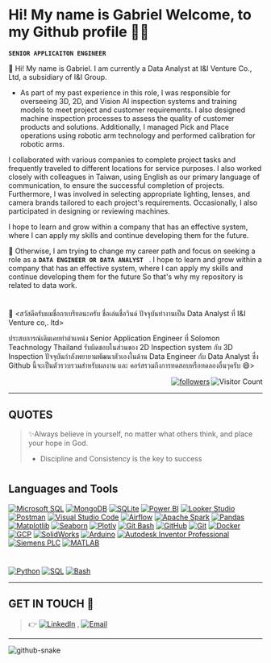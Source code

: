 # Hi! My name is Gabriel Welcome, to my Github profile 👋✨
**`SENIOR APPLICAITON ENGINEER`**

💬 Hi! My name is Gabriel. I am currently a Data Analyst at I&I Venture Co., Ltd, a subsidiary of I&I Group.

- As part of my past experience in this role, I was responsible for overseeing 3D, 2D, and Vision AI inspection systems and training models to meet project and customer requirements. I also designed machine inspection processes to assess the quality of customer products and solutions. Additionally, I managed Pick and Place operations using robotic arm technology and performed calibration for robotic arms.

I collaborated with various companies to complete project tasks and frequently traveled to different locations for service purposes. I also worked closely with colleagues in Taiwan, using English as our primary language of communication, to ensure the successful completion of projects. Furthermore, I was involved in selecting appropriate lighting, lenses, and camera brands tailored to each project's requirements. Occasionally, I also participated in designing or reviewing machines.

I hope to learn and grow within a company that has an effective system, where I can apply my skills and continue developing them for the future.

🌱 Otherwise, I am trying to change my career path and focus on seeking a role as a  **`DATA ENGINEER OR DATA ANALYST `** . I hope to learn and grow within a company that has an effective system, where I can apply my skills and continue developing them for the future So that's why my repository is related to data work.

#

💬 <สวัสดีครับผมชื่อกาเบรียลนะครับ ชื่อเล่นชื่อวินด์ ปัจจุบันทำงานเป็น Data Analyst ที่ I&I Venture co,. ltd>

ประสบการณ์เดิมเคยทำตำแหน่ง Senior Application Engineer ที่ Solomon Teachnology Thailand 
รับผิดชอบในส่วนของ 2D Inspection system กับ 3D Inspection ปัจจุบันกำลังพยายามพัฒนาตัวเองในด้าน Data Engineer กับ Data Analyst ซึ่ง Github นี้จะเป็นตัวรวบรวมสำหรับผลงาน และ คอร์สรวมถึงการทดสอบหรือทดลองอื่นๆครับ 😄>


<p align="right"> <a href="https://github.com/WindGabrielx?tab=followers"><img alt="followers" title="Follow me on Github" src="https://custom-icon-badges.demolab.com/github/followers/WindGabrielx?color=236ad3&labelColor=1155ba&style=for-the-badge&logo=person-add&label=Follow&logoColor=white"/></a>  

  <img align="right" alt="Visitor Count" title="Visitors to my profile" src="https://komarev.com/ghpvc/?username=WindGabrielx&color=55960c&style=for-the-badge&label=Profile%20Views">
</a>



</p>
  
---

## QUOTES
> ✨Always believe in yourself, no matter what others think, and place your hope in God.
> - Discipline and Consistency is the key to success

#

## Languages and Tools

[![Microsoft SQL](https://custom-icon-badges.demolab.com/badge/-Microsoft%20SQL-A00000?style=for-the-badge&logo=microsoftsqlserver&logoColor=white&link=https%3A%2F%2Flearn.microsoft.com%2Fen-us%2Fsql%2F)](https://learn.microsoft.com/en-us/sql/)
[![MongoDB](https://custom-icon-badges.demolab.com/badge/-MongoDB-47A248?style=for-the-badge&logo=mongodb&logoColor=white)](https://www.mongodb.com/)
[![SQLite](https://custom-icon-badges.demolab.com/badge/-SQLite-003B57?style=for-the-badge&logo=sqlite&logoColor=white&link=https%3A%2F%2Fwww.sqlite.org%2F)](https://www.sqlite.org/)
[![Power BI](https://custom-icon-badges.demolab.com/badge/-Power%20BI-F2C811?style=for-the-badge&logo=powerbi&logoColor=white&labelColor=F2C811&link=https%3A%2F%2Fpowerbi.microsoft.com%2F)](https://powerbi.microsoft.com/)
[![Looker Studio](https://custom-icon-badges.demolab.com/badge/-Looker%20Studio-4285F4?style=for-the-badge&logo=googleanalytics&logoColor=white&link=https%3A%2F%2Flookerstudio.google.com%2F)](https://lookerstudio.google.com/)
[![Postman](https://custom-icon-badges.demolab.com/badge/-Postman-FF6C37?style=for-the-badge&logo=postman&logoColor=white&link=https%3A%2F%2Fwww.postman.com%2F)](https://www.postman.com/)
[![Visual Studio Code](https://custom-icon-badges.demolab.com/badge/-Visual%20Studio%20Code-0078d7?style=for-the-badge&logo=visualstudiocode&logoColor=white&link=https%3A%2F%2Fcode.visualstudio.com%2F)](https://code.visualstudio.com/)
[![Airflow](https://custom-icon-badges.demolab.com/badge/-Airflow-003B57?style=for-the-badge&logo=apacheairflow&logoColor=white&labelColor=003B57&link=https%3A%2F%2Fairflow.apache.org%2F)](https://airflow.apache.org/)
[![Apache Spark](https://custom-icon-badges.demolab.com/badge/-Apache%20Spark-E25A1C?style=for-the-badge&logo=apache-spark&logoColor=white&labelColor=E25A1C&link=https%3A%2F%2Fspark.apache.org%2F)](https://spark.apache.org/)
[![Pandas](https://custom-icon-badges.demolab.com/badge/-Pandas-150458?style=for-the-badge&logo=pandas&logoColor=white&link=https%3A%2F%2Fpandas.pydata.org%2F)](https://pandas.pydata.org/)
[![Matplotlib](https://custom-icon-badges.demolab.com/badge/-Matplotlib-FF69B4?style=for-the-badge&logo=matplotlib&logoColor=white&link=https%3A%2F%2Fmatplotlib.org%2F)](https://matplotlib.org/)
[![Seaborn](https://custom-icon-badges.demolab.com/badge/-Seaborn-3498DB?style=for-the-badge&logo=seaborn&logoColor=white&link=https%3A%2F%2Fseaborn.pydata.org%2F)](https://seaborn.pydata.org/)
[![Plotly](https://custom-icon-badges.demolab.com/badge/-Plotly-9B59B6?style=for-the-badge&logo=plotly&logoColor=white&link=https%3A%2F%2Fplotly.com%2Fpython%2F)](https://plotly.com/python/)
[![Git Bash](https://custom-icon-badges.demolab.com/badge/-Git%20Bash-4C9FD9?style=for-the-badge&logo=gitbash&logoColor=white&link=https%3A%2F%2Fgit-scm.com%2F)](https://git-scm.com/)
[![GitHub](https://custom-icon-badges.demolab.com/badge/-GitHub-181717?style=for-the-badge&logo=github&logoColor=white&link=https%3A%2F%2Fgithub.com%2F)](https://github.com/)
[![Git](https://custom-icon-badges.demolab.com/badge/-Git-F1502F?style=for-the-badge&logo=git&logoColor=white&link=https%3A%2F%2Fgit-scm.com%2F)](https://git-scm.com/)
[![Docker](https://custom-icon-badges.demolab.com/badge/-Docker-0db7ed?style=for-the-badge&logo=docker&logoColor=white)](https://www.docker.com/)
[![GCP](https://custom-icon-badges.demolab.com/badge/-Google%20Cloud-1a73e8?style=for-the-badge&logo=googlecloud&logoColor=white)](https://cloud.google.com/)
[![SolidWorks](https://custom-icon-badges.demolab.com/badge/-SolidWorks-0A4B67?style=for-the-badge&logo=solidworks&logoColor=white)](https://www.solidworks.com/)
[![Arduino](https://custom-icon-badges.demolab.com/badge/-Arduino-00979D?style=for-the-badge&logo=arduino&logoColor=white)](https://www.arduino.cc/)
[![Autodesk Inventor Professional](https://custom-icon-badges.demolab.com/badge/-Inventor%20Professional-F1C232?style=for-the-badge&logo=autodesk&logoColor=white)](https://www.autodesk.com/products/inventor/overview)
[![Siemens PLC](https://custom-icon-badges.demolab.com/badge/-Siemens%20PLC-009C8C?style=for-the-badge&logo=siemens&logoColor=white)](https://new.siemens.com/global/en/products/automation.html)
[![MATLAB](https://custom-icon-badges.demolab.com/badge/-MATLAB-0076A8?style=for-the-badge&logo=mathworks&logoColor=white)](https://www.mathworks.com/)






#



[![Python](https://custom-icon-badges.demolab.com/badge/-Python-4584b6?style=for-the-badge&logo=python&logoColor=white&link=https%3A%2F%2Fwww.python.org%2F)](https://www.python.org/)
[![SQL](https://custom-icon-badges.demolab.com/badge/-SQL-CC2927?style=for-the-badge&logo=postgresql&logoColor=white&link=https%3A%2F%2Fen.wikipedia.org%2Fwiki%2FSQL)](https://en.wikipedia.org/wiki/SQL)
[![Bash](https://custom-icon-badges.demolab.com/badge/-Bash-555555?style=for-the-badge&logo=gnu-bash&logoColor=white&link=https%3A%2F%2Fen.wikipedia.org%2Fwiki%2FBash_%28Unix_shell%29)](https://en.wikipedia.org/wiki/Bash_%28Unix_shell%29)






---


## GET IN TOUCH 👀
> 👉 [![LinkedIn](https://custom-icon-badges.demolab.com/badge/-LinkedIn-0A66C2?style=flat&logo=linkedin&logoColor=white&link=https%3A%2F%2Fwww.linkedin.com%2Fin%2Fgabriel-phorncharoenmusikul-9b863b271%2F)](https://www.linkedin.com/in/gabriel-phorncharoenmusikul-9b863b271/) , [![Email](https://custom-icon-badges.demolab.com/badge/-Email-D14836?style=flat&logo=gmail&logoColor=white&link=mailto:gabriel.pcmk@hotmail.com)](mailto:gabriel.pcmk@hotmail.com)


---

<picture>
  <source media="(prefers-color-scheme: dark)" srcset="https://raw.githubusercontent.com/WindGabrielx/WindGabrielx/output/github-snake-dark.svg" />
  <source media="(prefers-color-scheme: light)" srcset="https://raw.githubusercontent.com/WindGabrielx/WindGabrielx/output/github-snake.svg" />
  <img alt="github-snake" src="https://raw.githubusercontent.com/tobiasmeyhoefer/tobiasmeyhoefer/output/github-snake.svg" />
</picture>

